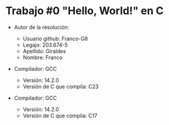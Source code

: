 # Trabajo #0 "Hello, World!" en C

- Autor de la resolución:
    - Usuario github: Franco-G8
    - Legajo: 203.674-5
    - Apellido: Giraldes
    - Nombre: Franco

- Compilador: GCC
    - Versión: 14.2.0
    - Versión de C que compila:  C23

- Compilador: GCC
    - Versión: 14.2.0
    - Versión de C que compila: C17
